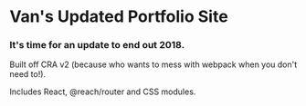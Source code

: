 # Van's Updated Portfolio Site

### It's time for an update to end out 2018.

Built off CRA v2 (because who wants to mess with webpack when you don't need to!).  

Includes React, @reach/router and CSS modules.
